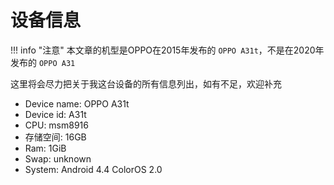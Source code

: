 # 设备信息

!!! info "注意"
    本文章的机型是OPPO在2015年发布的 `OPPO A31t`，不是在2020年发布的 `OPPO A31`

这里将会尽力把关于我这台设备的所有信息列出，如有不足，欢迎补充

- Device name: OPPO A31t
- Device id: A31t
- CPU: msm8916
- 存储空间: 16GB
- Ram: 1GiB
- Swap: unknown
- System: Android 4.4 ColorOS 2.0
